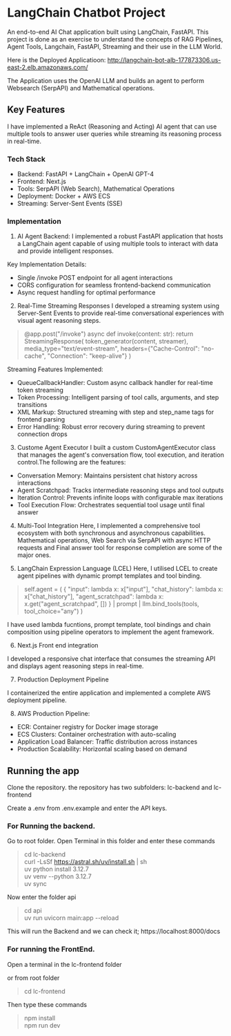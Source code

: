 # LangChain Chatbot Project

An end-to-end AI Chat application built using LangChain, FastAPI. This project is done as an exercise to understand the concepts of RAG Pipelines, Agent Tools, Langchain, FastAPI, Streaming and their use in the LLM World. 

Here is the Deployed Applicatioon: http://langchain-bot-alb-177873306.us-east-2.elb.amazonaws.com/

The Application uses the OpenAI LLM and builds an agent to perform Websearch (SerpAPI) and Mathematical operations.

## Key Features

I have implemented a ReAct (Reasoning and Acting) AI agent that can use multiple tools to answer user queries while streaming its reasoning process in real-time.

### Tech Stack

* Backend: FastAPI + LangChain + OpenAI GPT-4
* Frontend: Next.js
* Tools: SerpAPI (Web Search), Mathematical Operations
* Deployment: Docker + AWS ECS
* Streaming: Server-Sent Events (SSE)

### Implementation

1. AI Agent Backend: I implemented a robust FastAPI application that hosts a LangChain agent capable of using multiple tools to interact with data and provide intelligent responses.

Key Implementation Details:

* Single /invoke POST endpoint for all agent interactions
* CORS configuration for seamless frontend-backend communication
* Async request handling for optimal performance

2. Real-Time Streaming Responses
I developed a streaming system using Server-Sent Events to provide real-time conversational experiences with visual agent reasoning steps.

> @app.post("/invoke")
> async def invoke(content: str):
>     return StreamingResponse(
>         token_generator(content, streamer),
>         media_type="text/event-stream",
>         headers={"Cache-Control": "no-cache", "Connection": "keep-alive"}
    )

Streaming Features Implemented:

* QueueCallbackHandler: Custom async callback handler for real-time token streaming
* Token Processing: Intelligent parsing of tool calls, arguments, and step transitions
* XML Markup: Structured streaming with step and step_name tags for frontend parsing
* Error Handling: Robust error recovery during streaming to prevent connection drops

3. Custome Agent Executor
I built a custom CustomAgentExecutor class that manages the agent's conversation flow, tool execution, and iteration control.The following are the features:

* Conversation Memory: Maintains persistent chat history across interactions
* Agent Scratchpad: Tracks intermediate reasoning steps and tool outputs
* Iteration Control: Prevents infinite loops with configurable max iterations
* Tool Execution Flow: Orchestrates sequential tool usage until final answer

4. Multi-Tool Integration
Here, I implemented a comprehensive tool ecosystem with both synchronous and asynchronous capabilities. Mathematical operations, Web Search via SerpAPI with async HTTP requests and Final answer tool for response completion are some of the major ones.

5. LangChain Expression Language (LCEL)
Here, I utilised LCEL to create agent pipelines with dynamic prompt templates and tool binding.

>self.agent = (
>    {
>        "input": lambda x: x["input"],
>        "chat_history": lambda x: x["chat_history"],
>        "agent_scratchpad": lambda x: x.get("agent_scratchpad", [])
>    }
>    | prompt
>    | llm.bind_tools(tools, tool_choice="any")
>)

I have used lambda fucntions, prompt template, tool bindings and chain composition using pipeline operators to implement the agent framework.

6. Next.js Front end integration

I developed a responsive chat interface that consumes the streaming API and displays agent reasoning steps in real-time.

7. Production Deployment Pipeline

I containerized the entire application and implemented a complete AWS deployment pipeline.

8. AWS Production Pipeline:

* ECR: Container registry for Docker image storage
* ECS Clusters: Container orchestration with auto-scaling
* Application Load Balancer: Traffic distribution across instances
* Production Scalability: Horizontal scaling based on demand


## Running the app

Clone the repository. the repository has two subfolders: lc-backend and lc-frontend

Create a .env from .env.example and enter the API keys.

### For Running the backend. 

Go to root folder. Open Terminal in this folder and enter these commands

> cd lc-backend\
> curl -LsSf https://astral.sh/uv/install.sh | sh\
> uv python install 3.12.7\
> uv venv --python 3.12.7\
> uv sync

Now enter the folder api

> cd api\
> uv run uvicorn main:app --reload

This will run the Backend and we can check it; https://localhost:8000/docs

### For running the FrontEnd. 

Open a terminal in the lc-frontend folder

or from root folder

> cd lc-frontend

Then type these commands

> npm install\
> npm run dev